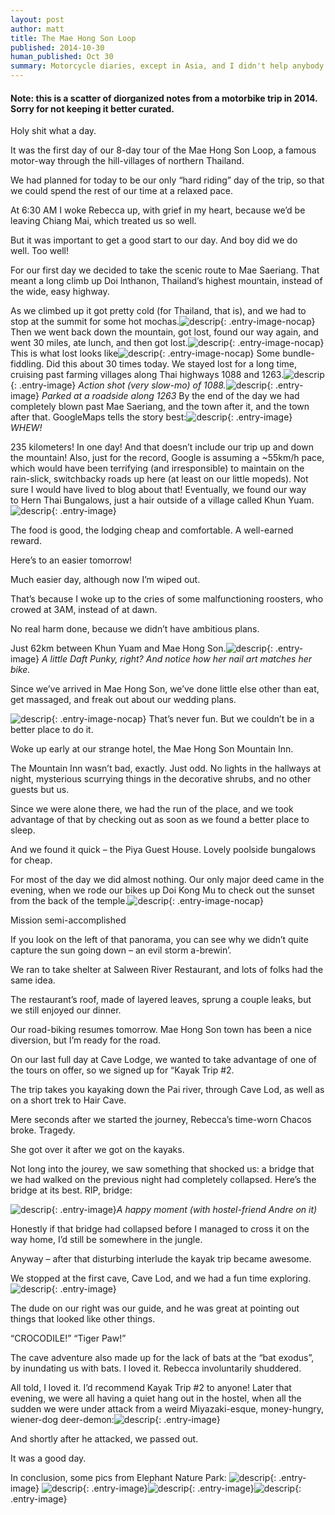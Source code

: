 ```yaml
---
layout: post
author: matt
title: The Mae Hong Son Loop
published: 2014-10-30
human_published: Oct 30
summary: Motorcycle diaries, except in Asia, and I didn't help anybody
---
```


#### Note: this is a scatter of diorganized notes from a motorbike trip in 2014. Sorry for not keeping it better curated.

Holy shit what a day.

It was the first day of our 8-day tour of the Mae Hong Son Loop, a famous motor-way through the hill-villages of northern Thailand.

We had planned for today to be our only “hard riding” day of the trip, so that we could spend the rest of our time at a relaxed pace.

At 6:30 AM I woke Rebecca up, with grief in my heart, because we’d be leaving Chiang Mai, which treated us so well.

But it was important to get a good start to our day. And boy did we do well. Too well!

For our first day we decided to take the scenic route to Mae Saeriang. That meant a long climb up Doi Inthanon, Thailand’s highest mountain, instead of the wide, easy highway.

As we climbed up it got pretty cold (for Thailand, that is), and we had to stop at the summit for some hot mochas.![descrip](/assets/images/travel-pics/Mae-Hong-Son/MaeHongSon-pic1.jpg){: .entry-image-nocap}
Then we went back down the mountain, got lost, found our way again, and went 30 miles, ate lunch, and then got lost.![descrip](/assets/images/travel-pics/Mae-Hong-Son/MaeHongSon-pic2.jpg){: .entry-image-nocap}
This is what lost looks like![descrip](/assets/images/travel-pics/Mae-Hong-Son/MaeHongSon-pic3.jpg){: .entry-image-nocap}
Some bundle-fiddling. Did this about 30 times today.
We stayed lost for a long time, cruising past farming villages along Thai highways 1088 and 1263.![descrip](/assets/images/travel-pics/Mae-Hong-Son/MaeHongSon-pic4.jpg){: .entry-image}
_Action shot (very slow-mo) of 1088._![descrip](/assets/images/travel-pics/Mae-Hong-Son/MaeHongSon-pic5.jpg){: .entry-image}
_Parked at a roadside along 1263_
By the end of the day we had completely blown past Mae Saeriang, and the town after it, and the town after that.
GoogleMaps tells the story best:![descrip](/assets/images/travel-pics/Mae-Hong-Son/MaeHongSon-pic6.jpg){: .entry-image}
_WHEW!_

235 kilometers! In one day! And that doesn’t include our trip up and down the mountain!
Also, just for the record, Google is assuming a ~55km/h pace, which would have been terrifying (and irresponsible) to maintain on the rain-slick, switchbacky roads up here (at least on our little mopeds). Not sure I would have lived to blog about that!
Eventually, we found our way to Hern Thai Bungalows, just a hair outside of a village called Khun Yuam.![descrip](/assets/images/travel-pics/Mae-Hong-Son/MaeHongSon-pic9.jpg){: .entry-image}

The food is good, the lodging cheap and comfortable. A well-earned reward.

Here’s to an easier tomorrow!

Much easier day, although now I’m wiped out.

That’s because I woke up to the cries of some malfunctioning roosters, who crowed at 3AM, instead of at dawn.

No real harm done, because we didn’t have ambitious plans.

Just 62km between Khun Yuam and Mae Hong Son.![descrip](/assets/images/travel-pics/Mae-Hong-Son/MaeHongSon-pic10.jpg){: .entry-image}
_A little Daft Punky, right? And notice how her nail art matches her bike._

Since we’ve arrived in Mae Hong Son, we’ve done little else other than eat, get massaged, and freak out about our wedding plans.

![descrip](/assets/images/travel-pics/Mae-Hong-Son/MaeHongSon-pic11.jpg){: .entry-image-nocap}
That’s never fun. But we couldn’t be in a better place to do it.

Woke up early at our strange hotel, the Mae Hong Son Mountain Inn.

The Mountain Inn wasn’t bad, exactly. Just odd. No lights in the hallways at night, mysterious scurrying things in the decorative shrubs, and no other guests but us.

Since we were alone there, we had the run of the place, and we took advantage of that by checking out as soon as we found a better place to sleep.

And we found it quick – the Piya Guest House. Lovely poolside bungalows for cheap.

For most of the day we did almost nothing. Our only major deed came in the evening, when we rode our bikes up Doi Kong Mu to check out the sunset from the back of the temple.![descrip](/assets/images/travel-pics/Mae-Hong-Son/MaeHongSon-pic16.jpg){: .entry-image-nocap}

Mission semi-accomplished

If you look on the left of that panorama, you can see why we didn’t quite capture the sun going down – an evil storm a-brewin’.

We ran to take shelter at Salween River Restaurant, and lots of folks had the same idea.

The restaurant’s roof, made of layered leaves, sprung a couple leaks, but we still enjoyed our dinner.

Our road-biking resumes tomorrow. Mae Hong Son town has been a nice diversion, but I’m ready for the road.

On our last full day at Cave Lodge, we wanted to take advantage of one of the tours on offer, so we signed up for “Kayak Trip #2.

The trip takes you kayaking down the Pai river, through Cave Lod, as well as on a short trek to Hair Cave.

Mere seconds after we started the journey, Rebecca’s time-worn Chacos broke. Tragedy.

She got over it after we got on the kayaks.

Not long into the jourey, we saw something that shocked us: a bridge that we had walked on the previous night had completely collapsed. Here’s the bridge at its best. RIP, bridge:

![descrip](/assets/images/travel-pics/Mae-Hong-Son/MaeHongSon-pic20.jpg){: .entry-image}_A happy moment (with hostel-friend Andre on it)_

Honestly if that bridge had collapsed before I managed to cross it on the way home, I’d still be somewhere in the jungle.

Anyway – after that disturbing interlude the kayak trip became awesome.

We stopped at the first cave, Cave Lod, and we had a fun time exploring.![descrip](/assets/images/travel-pics/Mae-Hong-Son/MaeHongSon-pic19.jpg){: .entry-image}

The dude on our right was our guide, and he was great at pointing out things that looked like other things.

“CROCODILE!”
“Tiger Paw!”

The cave adventure also made up for the lack of bats at the “bat exodus”, by inundating us with bats. I loved it. Rebecca involuntarily shuddered.

All told, I loved it. I’d recommend Kayak Trip #2 to anyone!
Later that evening, we were all having a quiet hang out in the hostel, when all the sudden we were under attack from a weird Miyazaki-esque, money-hungry, wiener-dog deer-demon:![descrip](/assets/images/travel-pics/Mae-Hong-Son/MaeHongSon-pic28.jpg){: .entry-image}

And shortly after he attacked, we passed out.

It was a good day.

In conclusion, some pics from Elephant Nature Park:
![descrip](/assets/images/travel-pics/Mae-Hong-Son/MaeHongSon-pic21.jpg){: .entry-image}
![descrip](/assets/images/travel-pics/Mae-Hong-Son/MaeHongSon-pic23.jpg){: .entry-image}![descrip](/assets/images/travel-pics/Mae-Hong-Son/MaeHongSon-pic24.jpg){: .entry-image}![descrip](/assets/images/travel-pics/Mae-Hong-Son/MaeHongSon-pic25.jpg){: .entry-image}
